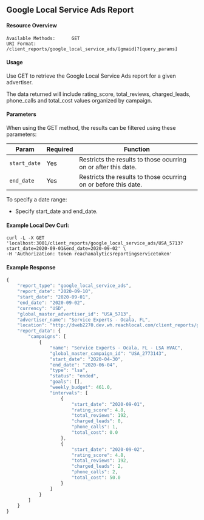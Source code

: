 ## Google Local Service Ads Report

#### Resource Overview

```
Available Methods:      GET
URI Format:             /client_reports/google_local_service_ads/[gmaid]?[query_params]
```

#### Usage
Use GET to retrieve the Google Local Service Ads report for a given advertiser.

The data returned will include rating_score, total_reviews, charged_leads, phone_calls and total_cost values organized by campaign.

#### Parameters

When using the GET method, the results can be filtered using these parameters:

| Param | Required | Function |
|---|---|---|
|`start_date`| Yes | Restricts the results to those ocurring on or after this date.|
|`end_date`| Yes | Restricts the results to those ocurring on or before this date.|

To specify a date range:

   - Specify start_date and end_date.

#### Example Local Dev Curl:
```
curl -L -X GET 'localhost:3001/client_reports/google_local_service_ads/USA_5713?start_date=2020-09-01&end_date=2020-09-02' \
-H 'Authorization: token reachanalyticsreportingservicetoken'
```

#### Example Response
```javascript
{
    "report_type": "google_local_service_ads",
    "report_date": "2020-09-10",
    "start_date": "2020-09-01",
    "end_date": "2020-09-02",
    "currency": "USD",
    "global_master_advertiser_id": "USA_5713",
    "advertiser_name": "Service Experts - Ocala, FL",
    "location": "http://dweb2270.dev.wh.reachlocal.com/client_reports/google_local_service_ads/USA_5713?end_date=2020-09-02&start_date=2020-09-01",
    "report_data": {
        "campaigns": [
            {
                "name": "Service Experts - Ocala, FL - LSA HVAC",
                "global_master_campaign_id": "USA_2773143",
                "start_date": "2020-04-30",
                "end_date": "2020-06-04",
                "type": "lsa",
                "status": "ended",
                "goals": [],
                "weekly_budget": 461.0,
                "intervals": [
                    {
                        "start_date": "2020-09-01",
                        "rating_score": 4.8,
                        "total_reviews": 192,
                        "charged_leads": 0,
                        "phone_calls": 1,
                        "total_cost": 0.0
                    },
                    {
                        "start_date": "2020-09-02",
                        "rating_score": 4.8,
                        "total_reviews": 192,
                        "charged_leads": 2,
                        "phone_calls": 2,
                        "total_cost": 50.0
                    }
                ]
            }
        ]
    }
}
```
